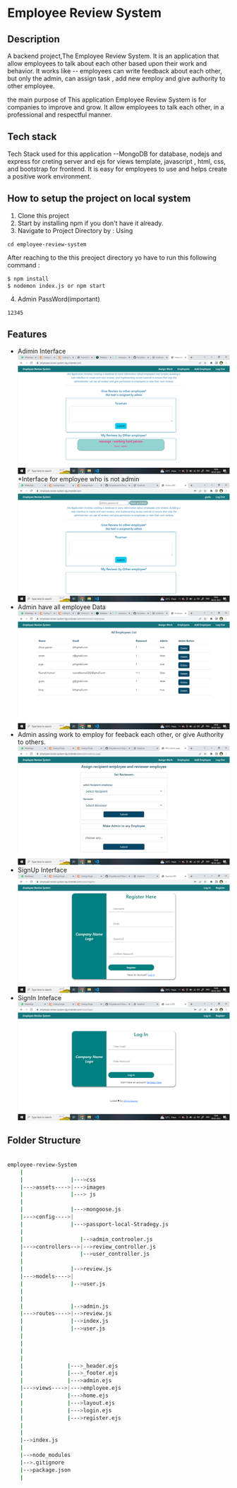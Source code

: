 
  # Employee Review System
## Description
 A backend project,The Employee Review System. It is an application that allow employees
to talk about each other based upon their work and behavior. 
It works like -- employees can write feedback about each other, but only the admin, can assign task , add new employ and give authority to other employee.


the main purpose of This application Employee Review System is for companies to improve and grow. 
It allow employees to talk each other, in a professional and respectful manner.
  
## Tech stack
  Tech Stack used for this application --MongoDB for database, nodejs and express for creting server and ejs for views template, javascript , html, css, and bootstrap for frontend. 
It is easy for employees to use and helps create a positive work environment.
  
## How to setup the project on local system
  1. Clone this project
  2. Start by installing npm if you don't have it already.
  3. Navigate to Project Directory by : Using
  ```
  cd employee-review-system
  
  ```
  
  After reaching to the this preoject directory yo have to run this following command :
  ```
  $ npm install
  $ nodemon index.js or npm start
  ```
  4. Admin PassWord(important) 
  ```
  12345
  
  ```

 
  ## Features
  * Adimin Interface
  ![Alt text](https://github.com/sg4698/employee-review-system/blob/master/assets/Images/Screenshot%20(39).png?raw=true)
  *Interface for employee who is not admin
  ![Test Image 4](https://github.com/sg4698/employee-review-system/blob/master/assets/Images/Screenshot%20(44).png?raw=true)
  * Admin have all employee Data
  ![test5](https://github.com/sg4698/employee-review-system/blob/master/assets/Images/Screenshot%20(40).png?raw=true)
  * Admin assing work to employ for feeback each other, or give Authority to others.  
  ![test6](https://github.com/sg4698/employee-review-system/blob/master/assets/Images/Screenshot%20(41).png?raw=true)
  * SignUp Interface
  ![test5](https://github.com/sg4698/employee-review-system/blob/master/assets/Images/Screenshot%20(43).png?raw=true)
  * SignIn Inteface
  ![test5](https://github.com/sg4698/employee-review-system/blob/master/assets/Images/Screenshot%20(42).png?raw=true)
 

  ## Folder Structure
```bash

employee-review-System
    |
    |               |--->css
    |--->assets---->|--->images
    |               |---> js
    |
    |               |--->mongoose.js
    |--->config---->|
    |               |--->passport-local-Stradegy.js
    |
    |                  |-->admin_controoler.js
    |--->controllers-->|-->review_controller.js
    |                  |-->user_controller.js
    |
    |               |-->review.js
    |--->models---->|
    |               |-->user.js
    |
    |              
    |               |-->admin.js
    |--->routes---->|-->review.js
    |               |-->index.js
    |               |-->user.js
    |
    |
    |
    |
    |              |--->_header.ejs
    |              |--->_footer.ejs
    |              |--->admin.ejs
    |--->views---->|--->employee.ejs
    |              |--->home.ejs
    |              |--->layout.ejs
    |              |--->login.ejs
    |              |--->register.ejs
    |              
    |
    |-->index.js
    |
    |-->node_modules
    |-->.gitignore
    |-->package.json
    |
``` 
 





